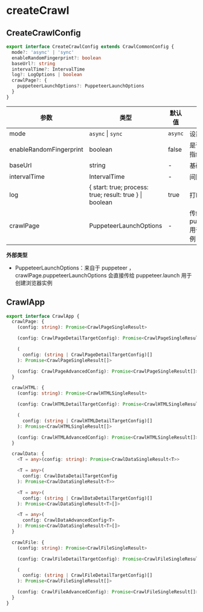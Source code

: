 # createCrawl

## CreateCrawlConfig

```ts
export interface CreateCrawlConfig extends CrawlCommonConfig {
  mode?: 'async' | 'sync'
  enableRandomFingerprint?: boolean
  baseUrl?: string
  intervalTime?: IntervalTime
  log?: LogOptions | boolean
  crawlPage?: {
    puppeteerLaunchOptions?: PuppeteerLaunchOptions
  }
}
```

| 参数 | 类型 | 默认值  | 描述 |
| -- | -- | -- | --  |
| mode                    | `async` \\| `sync`  | `async`                                  | 设置爬取模式 |
| enableRandomFingerprint | boolean                                         | false   | 是否启动随机设备指纹                     |
| baseUrl                 | string                                          | -       | 基础地址                                 |
| intervalTime            | IntervalTime                                    | -       | 间隔时间                                 |
| log                     | { start: true; process: true; result: true } \\| boolean | true                                     | 打印日志     |
| crawlPage               | PuppeteerLaunchOptions                          | -       | 传给 puppeteer.launch 用于创建浏览器实例 |

**外部类型**

- PuppeteerLaunchOptions：来自于 puppeteer ，crawlPage.puppeteerLaunchOptions 会直接传给 puppeteer.launch 用于创建浏览器实例

## CrawlApp

```ts
export interface CrawlApp {
  crawlPage: {
    (config: string): Promise<CrawlPageSingleResult>

    (config: CrawlPageDetailTargetConfig): Promise<CrawlPageSingleResult>

    (
      config: (string | CrawlPageDetailTargetConfig)[]
    ): Promise<CrawlPageSingleResult[]>

    (config: CrawlPageAdvancedConfig): Promise<CrawlPageSingleResult[]>
  }

  crawlHTML: {
    (config: string): Promise<CrawlHTMLSingleResult>

    (config: CrawlHTMLDetailTargetConfig): Promise<CrawlHTMLSingleResult>

    (
      config: (string | CrawlHTMLDetailTargetConfig)[]
    ): Promise<CrawlHTMLSingleResult[]>

    (config: CrawlHTMLAdvancedConfig): Promise<CrawlHTMLSingleResult[]>
  }

  crawlData: {
    <T = any>(config: string): Promise<CrawlDataSingleResult<T>>

    <T = any>(
      config: CrawlDataDetailTargetConfig
    ): Promise<CrawlDataSingleResult<T>>

    <T = any>(
      config: (string | CrawlDataDetailTargetConfig)[]
    ): Promise<CrawlDataSingleResult<T>[]>

    <T = any>(
      config: CrawlDataAdvancedConfig<T>
    ): Promise<CrawlDataSingleResult<T>[]>
  }

  crawlFile: {
    (config: string): Promise<CrawlFileSingleResult>

    (config: CrawlFileDetailTargetConfig): Promise<CrawlFileSingleResult>

    (
      config: (string | CrawlFileDetailTargetConfig)[]
    ): Promise<CrawlFileSingleResult[]>

    (config: CrawlFileAdvancedConfig): Promise<CrawlFileSingleResult[]>
  }
}
```
